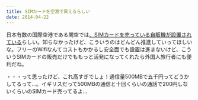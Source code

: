 ```yaml
---
title: SIMカードを空港で買えるらしい
date: 2014-04-22
---
```


日本有数の国際空港である関空では[、SIMカードを売っている自販機が設置されている](http://gigazine.net/news/20140422-so-net-prepaid-lte-sim/)らしい。知らなかったけど、こういうのはどんどん推進していってほしいな。フリーのWifiなんてコストもかかるし安全面でも設置は進まないけど、こういうSIMカードの販売だけでももっと活発になってくれたら外国人旅行者にも便利だね。

・・・って思ったけど、これ高すぎでしょ！通信量500MBで五千円ってどうかしてるって…。イギリスだって500MBの通信と十回くらいの通話で200円しないくらいのSIMカード売ってるよ…
